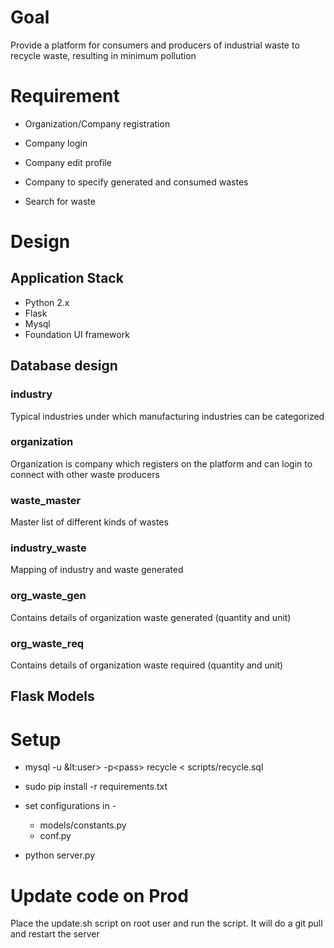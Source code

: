 # Goal

Provide a platform for consumers and producers of industrial waste to recycle waste, resulting in minimum pollution 

# Requirement

* Organization/Company registration

* Company login

* Company edit profile

* Company to specify generated and consumed wastes

* Search for waste

# Design

## Application Stack

* Python 2.x
* Flask
* Mysql
* Foundation UI framework

## Database design

### industry

Typical industries under which manufacturing industries can be categorized

### organization

Organization is company which registers on the platform and can login to connect with other waste producers

### waste_master

Master list of different kinds of wastes

### industry_waste

Mapping of industry and waste generated

### org_waste_gen

Contains details of organization waste generated (quantity and unit)

### org_waste_req

Contains details of organization waste required (quantity and unit)

## Flask Models

# Setup

- mysql -u &lt:user&gt; -p&lt;pass&gt; recycle < scripts/recycle.sql

- sudo pip install -r requirements.txt

- set configurations in -
  - models/constants.py
  - conf.py

- python server.py 


# Update code on Prod
Place the update.sh script on root user and run the script. It will do a git pull and restart the server